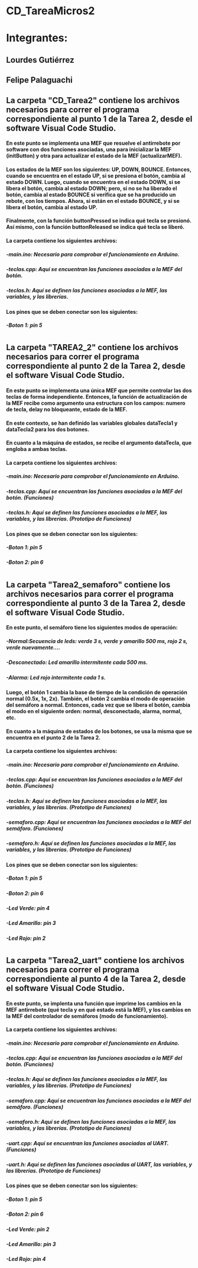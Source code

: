 # CD_TareaMicros2
# Integrantes:
## Lourdes Gutiérrez
## Felipe Palaguachi
###
###
###
###
## La carpeta "CD_Tarea2" contiene los archivos necesarios para correr el programa correspondiente al punto 1 de la Tarea 2, desde el software Visual Code Studio. 
#### En este punto se implementa una MEF que resuelve el antirrebote por software con dos funciones asociadas, una para inicializar la MEF (initButton) y otra para actualizar el estado de la MEF (actualizarMEF).
#### Los estados de la MEF son los siguientes: UP, DOWN, BOUNCE. Entonces, cuando se encuentra en el estado UP, si se presiona el botón, cambia al estado DOWN. Luego, cuando se encuentra en el estado DOWN, si se libera el botón, cambia al estado DOWN; pero, si no se ha liberado el botón, cambia al estado BOUNCE si verifica que se ha producido un rebote, con los tiempos. Ahora, si están en el estado BOUNCE, y si se libera el botón, cambia al estado UP.
#### Finalmente, con la función buttonPressed se indica qué tecla se presionó. Así mismo, con la función buttonReleased se indica qué tecla se liberó. 
#### La carpeta contiene los siguientes archivos:
##### -main.ino: Necesario para comprobar el funcionamiento en Arduino.
##### -teclas.cpp: Aquí se encuentran las funciones asociadas a la MEF del botón.
##### -teclas.h: Aquí se definen las funciones asociadas a la MEF, las variables, y las librerías.
#### Los pines que se deben conectar son los siguientes:
##### -Boton 1: pin 5
#
###
###
###
###
## La carpeta "TAREA2_2" contiene los archivos necesarios para correr el programa correspondiente al punto 2 de la Tarea 2, desde el software Visual Code Studio.
#### En este punto se implementa una única MEF que permite controlar las dos teclas de forma independiente. Entonces, la función de actualización de la MEF recibe como argumento una estructura con los campos: numero de tecla, delay no bloqueante, estado de la MEF.
#### En este contexto, se han definido las variables globales dataTecla1 y dataTecla2 para los dos botones.
#### En cuanto a la máquina de estados, se recibe el argumento dataTecla, que engloba a ambas teclas.
#### La carpeta contiene los siguientes archivos:
##### -main.ino: Necesario para comprobar el funcionamiento en Arduino.
##### -teclas.cpp: Aquí se encuentran las funciones asociadas a la MEF del botón. (Funciones)
##### -teclas.h: Aquí se definen las funciones asociadas a la MEF, las variables, y las librerías. (Prototipo de Funciones)
#### Los pines que se deben conectar son los siguientes:
##### -Boton 1: pin 5
##### -Boton 2: pin 6
#
###
###
###
###
## La carpeta "Tarea2_semaforo" contiene los archivos necesarios para correr el programa correspondiente al punto 3 de la Tarea 2, desde el software Visual Code Studio.
#### En este punto, el semáforo tiene los siguientes modos de operación: 
##### -Normal:Secuencia de leds: verde 3 s, verde y amarillo 500 ms, rojo 2 s, verde nuevamente....
##### -Desconectado: Led amarillo intermitente cada 500 ms.
##### -Alarma: Led rojo intermitente cada 1 s.
#### Luego, el botón 1 cambia la base de tiempo de la condición de operación normal (0.5x, 1x, 2x). También, el botón 2 cambia el modo de operación del semáforo a normal. Entonces, cada vez que se libera el botón, cambia el modo en el siguiente orden: normal, desconectado, alarma, normal, etc.
#### En cuanto a la máquina de estados de los botones, se usa la misma que se encuentra en el punto 2 de la Tarea 2.
#### La carpeta contiene los siguientes archivos:
##### -main.ino: Necesario para comprobar el funcionamiento en Arduino.
##### -teclas.cpp: Aquí se encuentran las funciones asociadas a la MEF del botón. (Funciones)
##### -teclas.h: Aquí se definen las funciones asociadas a la MEF, las variables, y las librerías. (Prototipo de Funciones)
##### -semaforo.cpp: Aquí se encuentran las funciones asociadas a la MEF del semáforo. (Funciones)
##### -semaforo.h: Aquí se definen las funciones asociadas a la MEF, las variables, y las librerías. (Prototipo de Funciones)
#### Los pines que se deben conectar son los siguientes:
##### -Boton 1: pin 5
##### -Boton 2: pin 6
##### -Led Verde: pin 4
##### -Led Amarillo: pin 3
##### -Led Rojo: pin 2
#
###
###
###
###
## La carpeta "Tarea2_uart" contiene los archivos necesarios para correr el programa correspondiente al punto 4 de la Tarea 2, desde el software Visual Code Studio.
#### En este punto, se implenta una función que imprime los cambios en la MEF antirrebote (qué tecla y en qué estado está la MEF), y los cambios en la MEF del controlador de semáforos (modo de funcionamiento). 
#### La carpeta contiene los siguientes archivos:
##### -main.ino: Necesario para comprobar el funcionamiento en Arduino.
##### -teclas.cpp: Aquí se encuentran las funciones asociadas a la MEF del botón. (Funciones)
##### -teclas.h: Aquí se definen las funciones asociadas a la MEF, las variables, y las librerías. (Prototipo de Funciones)
##### -semaforo.cpp: Aquí se encuentran las funciones asociadas a la MEF del semáforo. (Funciones)
##### -semaforo.h: Aquí se definen las funciones asociadas a la MEF, las variables, y las librerías. (Prototipo de Funciones)
##### -uart.cpp: Aquí se encuentran las funciones asociadas al UART. (Funciones)
##### -uart.h: Aquí se definen las funciones asociadas al UART, las variables, y las librerías. (Prototipo de Funciones)
#### Los pines que se deben conectar son los siguientes:
##### -Boton 1: pin 5
##### -Boton 2: pin 6
##### -Led Verde: pin 2
##### -Led Amarillo: pin 3
##### -Led Rojo: pin 4
#